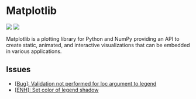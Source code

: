 
# Matplotlib

[![](https://img.shields.io/badge/Matplotlib-docs-green)](https://matplotlib.org/)
[![](https://img.shields.io/badge/Matplotlib-repo-blue)](https://github.com/matplotlib/matplotlib)

Matplotlib is a plotting library for Python and NumPy providing an API to create static, animated, and interactive visualizations that can be 
embedded in various applications.

## Issues

- [[Bug]: Validation not performed for loc argument to legend](https://github.com/matplotlib/matplotlib/issues/24605)
- [[ENH]: Set color of legend shadow](https://github.com/matplotlib/matplotlib/issues/24663)



